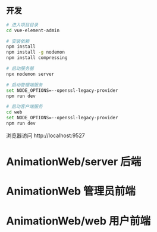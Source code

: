 ## 开发

```bash
# 进入项目目录
cd vue-element-admin

# 安装依赖
npm install
npm install -g nodemon
npm install compressing

# 启动服务器
npx nodemon server

# 启动管理端服务
set NODE_OPTIONS=--openssl-legacy-provider
npm run dev

# 启动客户端服务
cd web
set NODE_OPTIONS=--openssl-legacy-provider
npm run dev
```

浏览器访问 http://localhost:9527


# AnimationWeb/server 后端
# AnimationWeb 管理员前端
# AnimationWeb/web 用户前端

